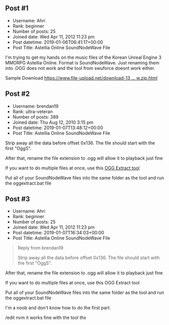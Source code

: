 ## Post #1
- Username: Ahri
- Rank: beginner
- Number of posts: 25
- Joined date: Wed Apr 11, 2012 11:23 pm
- Post datetime: 2019-01-06T06:41:17+00:00
- Post Title: Astellia Online SoundNodeWave File

I'm trying to get my hands on the music files of the Korean Unreal Engine 3 MMORPG Astellia Online. Format is SoundNodeWave. Just renaming them into .OGG does not work and the tool from swuforce doesnt work either.

Sample Download
[https://www.file-upload.net/download-13 ... w.zip.html](https://www.file-upload.net/download-13459478/New.zip.html)
## Post #2
- Username: brendan19
- Rank: ultra-veteran
- Number of posts: 389
- Joined date: Thu Aug 12, 2010 3:15 pm
- Post datetime: 2019-01-07T13:48:12+00:00
- Post Title: Astellia Online SoundNodeWave File

Strip away all the data before offset 0x136. The file should start with the first "OggS".

After that, rename the file extension to .ogg will allow it to playback just fine

If you want to do multiple files at once, use this [OGG Extract tool](https://drive.google.com/file/d/1kIHVILdmiymE8H63Ij-OXYfeNHwV732E/view?usp=sharing)

Put all of your SoundNodeWave files into the same folder as the tool and run the oggextract.bat file
## Post #3
- Username: Ahri
- Rank: beginner
- Number of posts: 25
- Joined date: Wed Apr 11, 2012 11:23 pm
- Post datetime: 2019-01-07T16:34:03+00:00
- Post Title: Astellia Online SoundNodeWave File

> Reply from brendan19
>
> Strip away all the data before offset 0x136. The file should start with the first "OggS".

After that, rename the file extension to .ogg will allow it to playback just fine

If you want to do multiple files at once, use this OGG Extract tool

Put all of your SoundNodeWave files into the same folder as the tool and run the oggextract.bat file

I'm a noob and don't know how to do the first part.

/edit nvm it works fine with the tool thx

